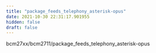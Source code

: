 ```yaml
---
title: "package_feeds_telephony_asterisk-opus"
date: 2021-10-30 22:31:17.901955
hidden: false
draft: false
---
```


bcm27xx/bcm2711/package_feeds_telephony_asterisk-opus

